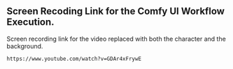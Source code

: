 ## Screen Recoding Link for the Comfy UI Workflow Execution.

Screen recording link for the video replaced with both the character and the background.
```
https://www.youtube.com/watch?v=GDAr4xFrywE
```